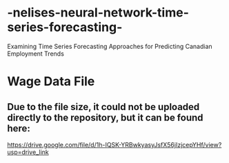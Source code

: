 # -nelises-neural-network-time-series-forecasting-
Examining Time Series Forecasting Approaches for Predicting Canadian Employment Trends

# Wage Data File
## Due to the file size, it could not be uploaded directly to the repository, but it can be found here:
https://drive.google.com/file/d/1h-IQSK-YRBwkyasyJsfX56jIzjcepYHf/view?usp=drive_link

